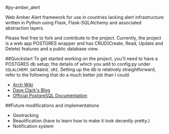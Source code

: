 #py-amber_alert

Web Amber Alert framework for use in countries lacking alert infrastructure written in Python using Flask, Flask-SQLAlchemy and associated abstraction layers.

Please feel free to fork and contribute to the project. Currently, the project is a web app POSTGRES wrapper and has CRUD(Create, Read, Update and Delete) features and a public database view. 

##Quickstart
To get started working on the project, you'll need to have a POSTGRES db setup; the details of which you add to config.py under `SQLALCHEMY_DATABASE_URI`. 
Setting up the db is relatively straightforward, refer to the following that do a much better job than I could.
- [Arch Wiki](https://wiki.archlinux.org/index.php/PostgreSQL)
- [Dave Clark's Blog](http://clarkdave.net/2012/08/postgres-quick-start-for-people-who-know-mysql/)
- [Official PostgreSQL Documentation](https://www.postgresql.org/docs/9.4/static/tutorial-start.html)


##Future modifications and implementations
- Geotracking
- Beautification (have to learn how to make it look decently pretty.)
- Notification system 
